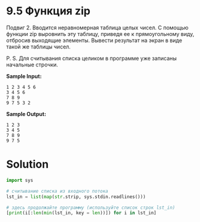 # 9.5 Функция zip

Подвиг 2. Вводится неравномерная таблица целых чисел. С помощью функции zip выровнить эту таблицу, приведя ее к
прямоугольному виду, отбросив выходящие элементы. Вывести результат на экран в виде такой же таблицы чисел.

P. S. Для считывания списка целиком в программе уже записаны начальные строчки.

**Sample Input:**

```
1 2 3 4 5 6
3 4 5 6
7 8 9
9 7 5 3 2
```

**Sample Output:**

```
1 2 3
3 4 5
7 8 9
9 7 5
```

# Solution

```python
import sys

# считывание списка из входного потока
lst_in = list(map(str.strip, sys.stdin.readlines()))

# здесь продолжайте программу (используйте список строк lst_in)
[print(i[:len(min(lst_in, key = len))]) for i in lst_in]
```